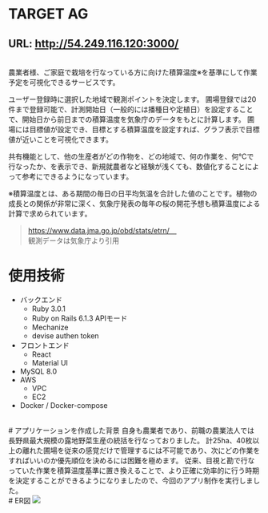 # TARGET AG
## URL:  http://54.249.116.120:3000/
<br>
農業者様、ご家庭で栽培を行なっている方に向けた積算温度※を基準にして作業予定を可視化できるサービスです。

ユーザー登録時に選択した地域で観測ポイントを決定します。
圃場登録では20件まで登録可能で、計測開始日（一般的には播種日や定植日）を設定することで、開始日から前日までの積算温度を気象庁のデータをもとに計算します。
圃場には目標値が設定でき、目標とする積算温度を設定すれば、グラフ表示で目標値が近いことを可視化できます。

共有機能として、他の生産者がどの作物を、どの地域で、何の作業を、何℃で行なったか、を表示でき、新規就農者など経験が浅くても、数値化することによって参考にできるようになっています。

※積算温度とは、ある期間の毎日の日平均気温を合計した値のことです。植物の成長との関係が非常に深く、気象庁発表の毎年の桜の開花予想も積算温度による計算で求められています。
>https://www.data.jma.go.jp/obd/stats/etrn/　<br>
観測データは気象庁より引用
　<br>

# 使用技術
- バックエンド
  - Ruby 3.0.1
  - Ruby on Rails 6.1.3 APIモード
  - Mechanize
  - devise authen token
- フロントエンド
  - React
  - Material UI
- MySQL 8.0
- AWS
  - VPC
  - EC2
- Docker / Docker-compose

<br>
# アプリケーションを作成した背景
自身も農業者であり、前職の農業法人では長野県最大規模の露地野菜生産の統括を行なっておりました。
計25ha、40枚以上の離れた圃場を従来の感覚だけで管理するには不可能であり、次にどの作業をすればいいのか優先順位を決めるには困難を極めます。
従来、目視と勘で行なっていた作業を積算温度基準に置き換えることで、より正確に効率的に行う時期を決定することができるようになりましたので、今回のアプリ制作を実行しました。
<br>
# ER図
<img src="https://gyazo.com/96cb6023072d4089884bbef3f78daac0">


